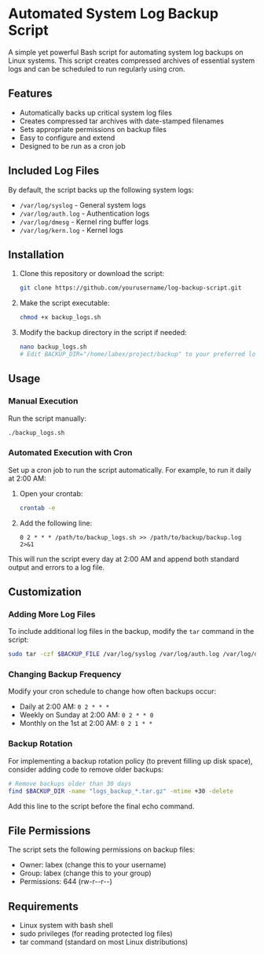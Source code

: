 # Automated System Log Backup Script

A simple yet powerful Bash script for automating system log backups on Linux systems. This script creates compressed archives of essential system logs and can be scheduled to run regularly using cron.

## Features

- Automatically backs up critical system log files
- Creates compressed tar archives with date-stamped filenames
- Sets appropriate permissions on backup files
- Easy to configure and extend
- Designed to be run as a cron job

## Included Log Files

By default, the script backs up the following system logs:
- `/var/log/syslog` - General system logs
- `/var/log/auth.log` - Authentication logs
- `/var/log/dmesg` - Kernel ring buffer logs
- `/var/log/kern.log` - Kernel logs

## Installation

1. Clone this repository or download the script:
   ```bash
   git clone https://github.com/yourusername/log-backup-script.git
   ```

2. Make the script executable:
   ```bash
   chmod +x backup_logs.sh
   ```

3. Modify the backup directory in the script if needed:
   ```bash
   nano backup_logs.sh
   # Edit BACKUP_DIR="/home/labex/project/backup" to your preferred location
   ```

## Usage

### Manual Execution

Run the script manually:

```bash
./backup_logs.sh
```

### Automated Execution with Cron

Set up a cron job to run the script automatically. For example, to run it daily at 2:00 AM:

1. Open your crontab:
   ```bash
   crontab -e
   ```

2. Add the following line:
   ```
   0 2 * * * /path/to/backup_logs.sh >> /path/to/backup/backup.log 2>&1
   ```

This will run the script every day at 2:00 AM and append both standard output and errors to a log file.

## Customization

### Adding More Log Files

To include additional log files in the backup, modify the `tar` command in the script:

```bash
sudo tar -czf $BACKUP_FILE /var/log/syslog /var/log/auth.log /var/log/dmesg /var/log/kern.log /path/to/additional/log 2>/dev/null
```

### Changing Backup Frequency

Modify your cron schedule to change how often backups occur:

- Daily at 2:00 AM: `0 2 * * *`
- Weekly on Sunday at 2:00 AM: `0 2 * * 0`
- Monthly on the 1st at 2:00 AM: `0 2 1 * *`

### Backup Rotation

For implementing a backup rotation policy (to prevent filling up disk space), consider adding code to remove older backups:

```bash
# Remove backups older than 30 days
find $BACKUP_DIR -name "logs_backup_*.tar.gz" -mtime +30 -delete
```

Add this line to the script before the final echo command.

## File Permissions

The script sets the following permissions on backup files:
- Owner: labex (change this to your username)
- Group: labex (change this to your group)
- Permissions: 644 (rw-r--r--)

## Requirements

- Linux system with bash shell
- sudo privileges (for reading protected log files)
- tar command (standard on most Linux distributions)
